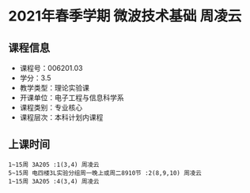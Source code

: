 # 2021年春季学期 微波技术基础 周凌云






## 课程信息

- 课程号：006201.03
- 学分：3.5
- 教学类型：理论实验课
- 开课单位：电子工程与信息科学系
- 课程类别：专业核心
- 课程层次：本科计划内课程

## 上课时间

```
1~15周 3A205 :1(3,4) 周凌云
5~15周 电四楼3L实验分组周一晚上或周二8910节 :2(8,9,10) 周凌云
1~15周 3A205 :4(3,4) 周凌云
```

